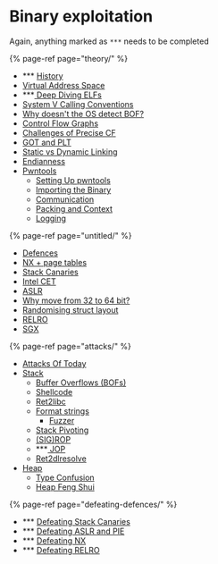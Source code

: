 # Binary exploitation

Again, anything marked as `***` needs to be completed

{% page-ref page="theory/" %}

* \*\*\* [History](theory/history.md)
* [Virtual Address Space](theory/virtual-address-space.md)
* \*\*\*[ Deep Diving ELFs](theory/deep-diving-elfs.md)
* [System V Calling Conventions](theory/system-v-calling-conventions.md)
* [Why doesn't the OS detect BOF?](theory/side-note-os-doesnt-detect-bof.md)
* [Control Flow Graphs](theory/control-flow-graphs.md)
* [Challenges of Precise CF](theory/challenges-of-precise-cfg.md)
* [GOT and PLT](theory/got-and-plt.md)
* [Static vs Dynamic Linking](theory/static-vs-dynamic-linking.md)
* [Endianness](theory/endianness.md)
* [Pwntools](theory/pwntools/)
  * [Setting Up pwntools](theory/pwntools/setting-up-pwntools.md)
  * [Importing the Binary](theory/pwntools/importing-the-binary.md)
  * [Communication](theory/pwntools/communication.md)
  * [Packing and Context](theory/pwntools/packing.md)
  * [Logging](theory/pwntools/logging.md)

{% page-ref page="untitled/" %}

* [Defences](untitled/)
* [NX + page tables](untitled/nx.md)
* [Stack Canaries](untitled/stack-canaries.md)
* [Intel CET](untitled/defence-shadow-stacks-intel-cet.md)
* [ASLR](untitled/aslr.md)
* [Why move from 32 to 64 bit?](untitled/why-move-from-32-to-64-bit.md)
* [Randomising struct layout](untitled/defence-randomising-struct-layout.md)
* [RELRO](untitled/relro.md)
* [SGX](untitled/sgx.md)

{% page-ref page="attacks/" %}

* [Attacks Of Today](attacks/attacks-of-today.md)
* [Stack](attacks/stack/)
  * [Buffer Overflows \(BOFs\)](attacks/stack/buffer-overflows-bofs.md)
  * [Shellcode](attacks/stack/shellcode.md)
  * [Ret2libc](attacks/stack/ret2libc.md)
  * [Format strings](attacks/stack/format-strings/)
    * [Fuzzer](attacks/stack/format-strings/fuzzer.md)
  * [Stack Pivoting](attacks/stack/stack-pivotting.md)
  * [\(SIG\)ROP](attacks/stack/sigrop.md)
  * \*\*\*[ JOP](attacks/stack/jop.md)
  * [Ret2dlresolve](attacks/stack/ret2csu.md)
* [Heap](attacks/heap/) 
  * [Type Confusion](attacks/heap/type-confusion.md)
  * [Heap Feng Shui](attacks/heap/heap-feng-shui.md)

{% page-ref page="defeating-defences/" %}

* \*\*\* [Defeating Stack Canaries](defeating-defences/defeating-stack-canaries.md)
* \*\*\* [Defeating ASLR and PIE](defeating-defences/defeating-aslr-and-pie.md)
* \*\*\* [Defeating NX](defeating-defences/defeating-nx.md)
* \*\*\* [Defeating RELRO](defeating-defences/defeating-relro.md)

